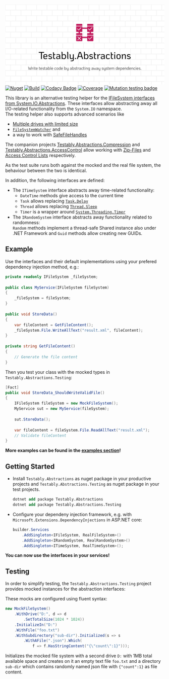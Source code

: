 ![Testably.Abstractions](https://raw.githubusercontent.com/Testably/Testably.Abstractions/main/Docs/Images/social-preview.png)  
[![Nuget](https://img.shields.io/nuget/v/Testably.Abstractions)](https://www.nuget.org/packages/Testably.Abstractions)
[![Build](https://github.com/Testably/Testably.Abstractions/actions/workflows/build.yml/badge.svg)](https://github.com/Testably/Testably.Abstractions/actions/workflows/build.yml)
[![Codacy Badge](https://app.codacy.com/project/badge/Grade/5b9b2f79950447a69d69037b43acd590)](https://www.codacy.com/gh/Testably/Testably.Abstractions/dashboard?utm_source=github.com&amp;utm_medium=referral&amp;utm_content=Testably/Testably.Abstractions&amp;utm_campaign=Badge_Grade)
[![Coverage](https://sonarcloud.io/api/project_badges/measure?project=Testably_Testably.Abstractions&branch=main&metric=coverage)](https://sonarcloud.io/summary/overall?id=Testably_Testably.Abstractions&branch=main)
[![Mutation testing badge](https://img.shields.io/endpoint?style=flat&url=https%3A%2F%2Fbadge-api.stryker-mutator.io%2Fgithub.com%2FTestably%2FTestably.Abstractions%2Fmain)](https://dashboard.stryker-mutator.io/reports/github.com/Testably/Testably.Abstractions/main)

This library is an alternative testing helper for the [IFileSystem interfaces from System.IO.Abstractions](https://github.com/TestableIO/System.IO.Abstractions).
These interfaces allow abstracting away all I/O-related functionality from the `System.IO` namespace.  
The testing helper also supports advanced scenarios like
- [Multiple drives with limited size](Examples/DriveManagement/README.md)
- [`FileSystemWatcher`](Examples/FileSystemWatcher/README.md) and
- a way to work with [SafeFileHandles](Examples/SafeFileHandle/README.md)

The companion projects [Testably.Abstractions.Compression](https://www.nuget.org/packages/Testably.Abstractions.Compression) and [Testably.Abstractions.AccessControl](https://www.nuget.org/packages/Testably.Abstractions.AccessControl) allow working with [Zip-Files](Examples/ZipFile/README.md) and [Access Control Lists](Examples/AccessControlLists/README.md) respectively.

As the test suite runs both against the mocked and the real file system, the behaviour between the two is identical.

In addition, the following interfaces are defined:
- The `ITimeSystem` interface abstracts away time-related functionality:  
  - `DateTime` methods give access to the current time
  - `Task` allows replacing [`Task.Delay`](https://learn.microsoft.com/en-us/dotnet/api/system.threading.tasks.task.delay)
  - `Thread` allows replacing [`Thread.Sleep`](https://learn.microsoft.com/en-us/dotnet/api/system.threading.thread.sleep)
  - `Timer` is a wrapper around [`System.Threading.Timer`](https://learn.microsoft.com/en-us/dotnet/api/system.threading.timer)
- The `IRandomSystem` interface abstracts away functionality related to randomness:  
  `Random` methods implement a thread-safe Shared instance also under .NET Framework and `Guid` methods allow creating new GUIDs.

## Example
Use the interfaces and their default implementations using your prefered dependency injection method, e.g.:
```csharp
private readonly IFileSystem _fileSystem;

public class MyService(IFileSystem fileSystem)
{
    _fileSystem = fileSystem;
}

public void StoreData()
{
    var fileContent = GetFileContent();
    _fileSystem.File.WriteAllText("result.xml", fileContent);
}

private string GetFileContent()
{
    // Generate the file content
}
```

Then you test your class with the mocked types in `Testably.Abstractions.Testing`:
```csharp
[Fact]
public void StoreData_ShouldWriteValidFile()
{
    IFileSystem fileSystem = new MockFileSystem();
    MyService sut = new MyService(fileSystem);

    sut.StoreData();

    var fileContent = fileSystem.File.ReadAllText("result.xml");
    // Validate fileContent
}
```

**More examples can be found in the [examples section](Examples/README.md)!**

## Getting Started

- Install `Testably.Abstractions` as nuget package in your productive projects and `Testably.Abstractions.Testing` as nuget package in your test projects.
  ```ps
  dotnet add package Testably.Abstractions
  dotnet add package Testably.Abstractions.Testing
  ```

- Configure your dependeny injection framework, e.g. with `Microsoft.Extensions.DependencyInjections` in ASP.NET core:
  ```csharp
  builder.Services
      .AddSingleton<IFileSystem, RealFileSystem>()
      .AddSingleton<IRandomSystem, RealRandomSystem>()
      .AddSingleton<ITimeSystem, RealTimeSystem>();
  ```

**You can now use the interfaces in your services!**

## Testing
In order to simplify testing, the `Testably.Abstractions.Testing` project provides mocked instances for the abstraction interfaces:

These mocks are configured using fluent syntax:
```csharp
new MockFileSystem()
    .WithDrive("D:", d => d
        .SetTotalSize(1024 * 1024))
    .InitializeIn("D:")
    .WithFile("foo.txt")
    .WithSubdirectory("sub-dir").Initialized(s => s
        .WithAFile(".json").Which(
            f => f.HasStringContent("{\"count\":1}")));
```
Initializes the mocked file system with a second drive `D:` with 1MB total available space and creates on it an empty text file `foo.txt` and a directory `sub-dir` which contains randomly named json file with `{"count":1}` as file content.

